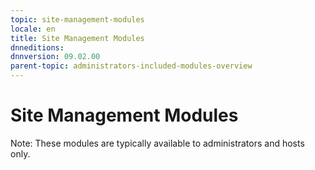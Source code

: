 ```yaml
---
topic: site-management-modules
locale: en
title: Site Management Modules
dnneditions: 
dnnversion: 09.02.00
parent-topic: administrators-included-modules-overview
---
```


# Site Management Modules

Note: These modules are typically available to administrators and hosts only.
